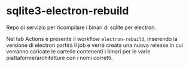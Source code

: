 # sqlite3-electron-rebuild

Repo di servizio per ricompilare i binari di sqlite per electron.

Nel tab Actions è presente il workflow `electron-rebuild`, inserendo la versione di electron partirà il job e verrà creata una nuova release in cui verranno caricate le cartelle contenenti i binari per le varie piattaforme/architetture con i nomi corretti.
